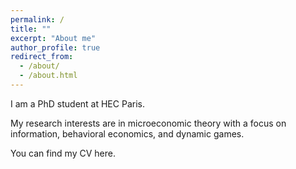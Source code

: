 ```yaml
---
permalink: /
title: ""
excerpt: "About me"
author_profile: true
redirect_from: 
  - /about/
  - /about.html
---
```



I am a PhD student at HEC Paris.

My research interests are in microeconomic theory with a focus on  information, behavioral economics, and dynamic games.

You can find my CV here. 

